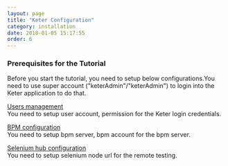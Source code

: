 ```yaml
---
layout: page
title: "Keter Configuration"
category: installation
date: 2018-01-05 15:17:55
order: 6
---
```


 
### Prerequisites for the Tutorial
Before you start the tutorial, you need to setup below configurations.You need to use  super account ("keterAdmin"/"keterAdmin") to login into the Keter application to do that.

[Users management][1]  
You need to setup user account, permission for the Keter login credentials.

[BPM configuration][2]   
You need to setup bpm server, bpm account for the bpm server. 

[Selenium hub configuration][3]   
You need to setup selenium node url for the remote testing.



[1]: ../administration/administration-users-management.html
[2]: ../administration/administration-bpm-configuration.html
[3]: ../administration/administration-selenium-hub-configuration.html




